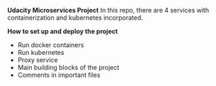 **Udacity Microservices Project**
In this repo, there are 4 services with containerization and kubernetes incorporated.

**How to set up and deploy the project**
- Run docker containers
- Run kubernetes
- Proxy service
- Main building blocks of the project
- Comments in important files